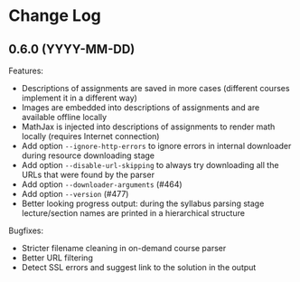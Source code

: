 # Change Log

## 0.6.0 (YYYY-MM-DD)

Features:
  - Descriptions of assignments are saved in more cases (different courses
    implement it in a different way)
  - Images are embedded into descriptions of assignments and are available
    offline locally
  - MathJax is injected into descriptions of assignments to render math
    locally (requires Internet connection)
  - Add option `--ignore-http-errors` to ignore errors in internal
    downloader during resource downloading stage
  - Add option `--disable-url-skipping` to always try downloading
    all the URLs that were found by the parser
  - Add option `--downloader-arguments` (#464)
  - Add option `--version` (#477)
  - Better looking progress output: during the syllabus parsing stage
    lecture/section names are printed in a hierarchical structure

Bugfixes:
  - Stricter filename cleaning in on-demand course parser
  - Better URL filtering
  - Detect SSL errors and suggest link to the solution in the output
